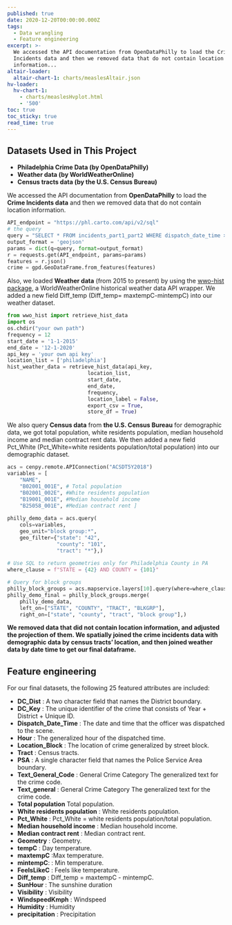 ```yaml
---
published: true
date: 2020-12-20T00:00:00.000Z
tags:
  - Data wrangling
  - Feature engineering
excerpt: >-
  We accessed the API documentation from OpenDataPhilly to load the Crime
  Incidents data and then we removed data that do not contain location
  information...
altair-loader:
  altair-chart-1: charts/measlesAltair.json
hv-loader:
  hv-chart-1:
    - charts/measlesHvplot.html
    - '500'
toc: true
toc_sticky: true
read_time: true
---
```

## **Datasets Used in This Project**

- **Philadelphia Crime Data (by OpenDataPhilly)**
- **Weather data (by WorldWeatherOnline)**
- **Census tracts data (by the U.S. Census Bureau)**

We accessed the API documentation from **OpenDataPhilly** to load the **Crime Incidents data** and then we removed data that do not contain location information.    
   
```python
API_endpoint = "https://phl.carto.com/api/v2/sql"
# the query
query = "SELECT * FROM incidents_part1_part2 WHERE dispatch_date_time >= '2015-01-01' AND dispatch_date_time < '2020-12-01'" 
output_format = 'geojson'
params = dict(q=query, format=output_format)
r = requests.get(API_endpoint, params=params)
features = r.json()
crime = gpd.GeoDataFrame.from_features(features)
```

Also, we loaded **Weather data** (from 2015 to present) by using the [wwo-hist package](https://github.com/ekapope/WorldWeatherOnline), a WorldWeatherOnline historical weather data API wrapper. We added a new field Diff_temp (Diff_temp= maxtempC-mintempC) into our weather dataset.    
```python
from wwo_hist import retrieve_hist_data
import os
os.chdir("your own path")
frequency = 12
start_date = '1-1-2015'
end_date = '12-1-2020'
api_key = 'your own api key'
location_list = ['philadelphia']
hist_weather_data = retrieve_hist_data(api_key,
                          location_list,
                          start_date,
                          end_date,
                          frequency,
                          location_label = False,
                          export_csv = True,
                          store_df = True)
```

We also query **Census data** from **the U.S. Census Bureau** for demographic data, we got total population, white residents population, median household income and median contract rent data. We then added a new field Pct_White (Pct_White=white residents population/total population) into our demographic dataset. 

```python
acs = cenpy.remote.APIConnection("ACSDT5Y2018")
variables = [
    "NAME",
    "B02001_001E", # Total population
    "B02001_002E", #White residents population
    "B19001_001E", #Median household income
    "B25058_001E", #Median contract rent ]
    
philly_demo_data = acs.query(
    cols=variables,
    geo_unit="block group:*",
    geo_filter={"state": "42", 
                "county": "101", 
                "tract": "*"},)
                
# Use SQL to return geometries only for Philadelphia County in PA
where_clause = f"STATE = {42} AND COUNTY = {101}"

# Query for block groups
philly_block_groups = acs.mapservice.layers[10].query(where=where_clause)
philly_demo_final = philly_block_groups.merge(
    philly_demo_data,
    left_on=["STATE", "COUNTY", "TRACT", "BLKGRP"],
    right_on=["state", "county", "tract", "block group"],)
```

**We removed data that did not contain location information, and adjusted the projection of them. We spatially joined the crime incidents data with demographic data by census tracts’ location, and then joined weather data by date time to get our final dataframe.**

## **Feature engineering**

For our final datasets, the following 25 featured attributes are included:   

- **DC_Dist**	: A two character field that names the District boundary.	   
- **DC_Key**	: The unique identifier of the crime that consists of Year + District + Unique ID.   
- **Dispatch_Date_Time**	: The date and time that the officer was dispatched to the scene.   	
- **Hour**	: The generalized hour of the dispatched time.	   
- **Location_Block**	: The location of crime generalized by street block.   
- **Tract** : Census tracts.   
- **PSA**	: A single character field that names the Police Service Area boundary.	   
- **Text_General_Code**	: General Crime Category	The generalized text for the crime code.   
- **Text_general**	: General Crime Category	The generalized text for the crime code.   
- **Total population**  Total population.   
- **White residents population** : White residents population.   
- **Pct_White** : Pct_White = white residents population/total population.   
- **Median household income** : Median household income.   
- **Median contract rent** : Median contract rent.   
- **Geometry** : Geometry.   
- **tempC** : Day temperature.   
- **maxtempC** :Max temperature.   
- **mintempC**: : Min temperature.   
- **FeelsLikeC** : Feels like temperature.   
- **Diff_temp** : Diff_temp = maxtempC - mintempC.
- **SunHour**  : The sunshine duration
- **Visibility** : Visibility
- **WindspeedKmph** : Windspeed
- **Humidity** : Humidity
- **precipitation** : Precipitation



